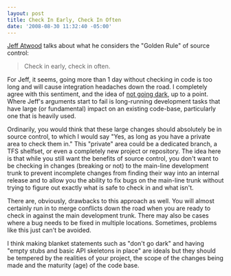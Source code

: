 ```yaml
---
layout: post
title: Check In Early, Check In Often
date: '2008-08-30 11:32:40 -05:00'
---
```


[Jeff Atwood](http://www.codinghorror.com/blog/archives/001165.html) talks about what he considers the "Golden Rule" of source control:

> Check in early, check in often.

For Jeff, it seems, going more than 1 day without checking in code is too long and will cause integration headaches down the road. I completely agree with this sentiment, and the idea of [not going dark](http://www.codinghorror.com/blog/archives/001134.html), up to a point. Where Jeff's arguments start to fail is long-running development tasks that have large (or fundamental) impact on an existing code-base, particularly one that is heavily used.

Ordinarily, you would think that these large changes should absolutely be in source control, to which I would say "Yes, as long as you have a private area to check them in." This "private" area could be a dedicated branch, a TFS shelfset, or even a completely new project or repository. The idea here is that while you still want the benefits of source control, you don't want to be checking in changes (breaking or not) to the main-line development trunk to prevent incomplete changes from finding their way into an internal release and to allow you the ability to fix bugs on the main-line trunk without trying to figure out exactly what is safe to check in and what isn't.

There are, obviously, drawbacks to this approach as well. You will almost certainly run in to merge conflicts down the road when you are ready to check in against the main development trunk. There may also be cases where a bug needs to be fixed in multiple locations. Sometimes, problems like this just can't be avoided.

I think making blanket statements such as "don't go dark" and having "empty stubs and basic API skeletons in place" are ideals but they should be tempered by the realities of your project, the scope of the changes being made and the maturity (age) of the code base.
